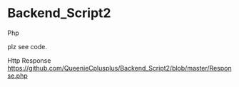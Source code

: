# Backend_Script2
Php

plz see code.

Http Response
https://github.com/QueenieCplusplus/Backend_Script2/blob/master/Response.php


